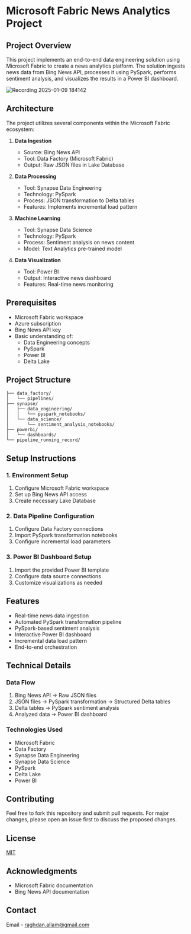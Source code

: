 # Microsoft Fabric News Analytics Project

## Project Overview
This project implements an end-to-end data engineering solution using Microsoft Fabric to create a news analytics platform. The solution ingests news data from Bing News API, processes it using PySpark, performs sentiment analysis, and visualizes the results in a Power BI dashboard.

![Recording 2025-01-09 184142](https://github.com/user-attachments/assets/7c0e0bb2-b09a-447f-a4a4-214dda9e2c93)


## Architecture
The project utilizes several components within the Microsoft Fabric ecosystem:

1. **Data Ingestion**
   - Source: Bing News API
   - Tool: Data Factory (Microsoft Fabric)
   - Output: Raw JSON files in Lake Database

2. **Data Processing**
   - Tool: Synapse Data Engineering
   - Technology: PySpark
   - Process: JSON transformation to Delta tables
   - Features: Implements incremental load pattern

3. **Machine Learning**
   - Tool: Synapse Data Science
   - Technology: PySpark
   - Process: Sentiment analysis on news content
   - Model: Text Analytics pre-trained model

4. **Data Visualization**
   - Tool: Power BI
   - Output: Interactive news dashboard
   - Features: Real-time news monitoring

## Prerequisites
- Microsoft Fabric workspace
- Azure subscription
- Bing News API key
- Basic understanding of:
  - Data Engineering concepts
  - PySpark
  - Power BI
  - Delta Lake

## Project Structure
```
├── data_factory/
│   └── pipelines/
├── synapse/
│   ├── data_engineering/
│   │   └── pyspark_notebooks/
│   └── data_science/
│       └── sentiment_analysis_notebooks/
├── powerbi/
│   └── dashboards/
└── pipeline_running_record/
```

## Setup Instructions

### 1. Environment Setup
1. Configure Microsoft Fabric workspace
2. Set up Bing News API access
3. Create necessary Lake Database

### 2. Data Pipeline Configuration
1. Configure Data Factory connections
2. Import PySpark transformation notebooks
3. Configure incremental load parameters

### 3. Power BI Dashboard Setup
1. Import the provided Power BI template
2. Configure data source connections
3. Customize visualizations as needed

## Features
- Real-time news data ingestion
- Automated PySpark transformation pipeline
- PySpark-based sentiment analysis
- Interactive Power BI dashboard
- Incremental data load pattern
- End-to-end orchestration

## Technical Details

### Data Flow
1. Bing News API → Raw JSON files
2. JSON files → PySpark transformation → Structured Delta tables
3. Delta tables → PySpark sentiment analysis
4. Analyzed data → Power BI dashboard

### Technologies Used
- Microsoft Fabric
- Data Factory
- Synapse Data Engineering
- Synapse Data Science
- PySpark
- Delta Lake
- Power BI

## Contributing
Feel free to fork this repository and submit pull requests. For major changes, please open an issue first to discuss the proposed changes.

## License
[MIT](https://choosealicense.com/licenses/mit/)

## Acknowledgments
- Microsoft Fabric documentation
- Bing News API documentation

## Contact
Email - raghdan.allam@gmail.com
